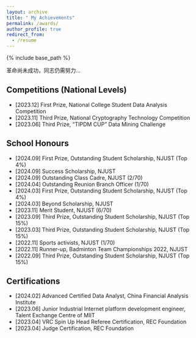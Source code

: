 ```yaml
---
layout: archive
title: " My Achievements"
permalink: /awards/
author_profile: true
redirect_from:
  - /resume
---
```


{% include base_path %}

革命尚未成功，同志仍需努力...

Competitions (National Levels)
---
* [2023.12] First Prize, National College Student Data Analysis Competition
* [2023.11] Third Prize, National Cryptography Technology Competition
* [2023.06] Third Prize, “TIPDM CUP” Data Mining Challenge


School Honours
---
* [2024.09] First Prize, Outstanding Student Scholarship, NJUST (Top 4%)
* [2024.09] Success Scholarship, NJUST
* [2024.09] Outstanding Class Cadre, NJUST (2/70)
* [2024.04] Outstanding Reunion Branch Officer (1/70)
* [2024.03] First Prize, Outstanding Student Scholarship, NJUST (Top 4%)
* [2024.03] Beyond Scholarship, NJUST
* [2023.11] Merit Student, NJUST (6/70)
* [2023.09] Third Prize, Outstanding Student Scholarship, NJUST (Top 15%)
* [2023.03] Third Prize, Outstanding Student Scholarship, NJUST (Top 15%)
* [2022.11] Sports activists, NJUST (1/70)
* [2022.11] Runner-up, Badminton Team Championships 2022, NJUST
* [2022.09] Third Prize, Outstanding Student Scholarship, NJUST (Top 15%)


Certifications
---
* [2024.02] Advanced Certified Data Analyst, China Financial Analysis Institute
* [2023.06] Junior Industrial Internet platform development engineer, Talent Exchange Centre of MIIT
* [2023.04] VRC Spin Up Head Referee Certification, REC Foundation
* [2023.04] Judge Certification, REC Foundation
